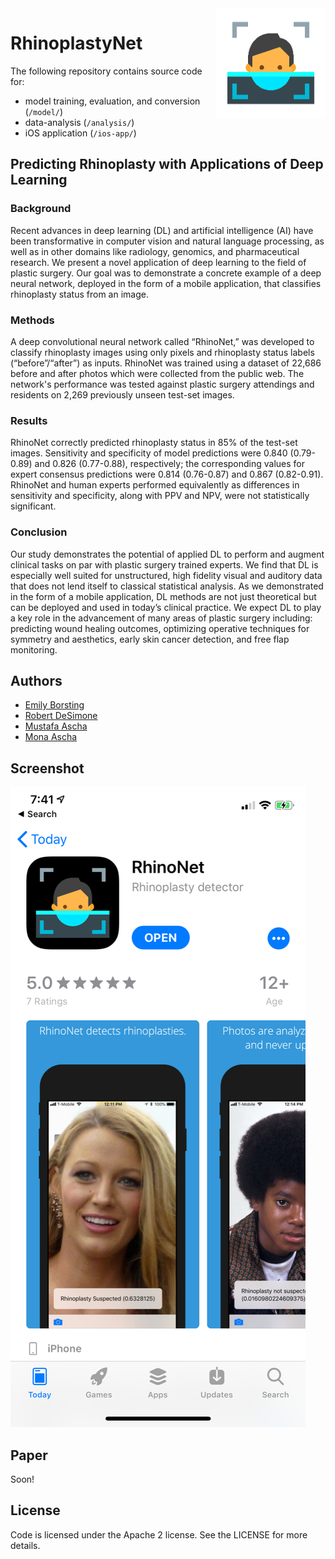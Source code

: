 <img  height="175" src="./img/logo.png" alt="logo" align="right" >

# RhinoplastyNet

The following repository contains source code for:

- model training, evaluation, and conversion (`/model/`)
- data-analysis (`/analysis/`)
- iOS application (`/ios-app/`)

## Predicting Rhinoplasty with Applications of Deep Learning

### Background
Recent advances in deep learning (DL) and artificial intelligence (AI) have been transformative in computer vision and natural language processing, as well as in other domains like radiology, genomics, and pharmaceutical research. We present a novel application of deep learning to the field of plastic surgery. Our goal was to demonstrate a concrete example of a deep neural network, deployed in the form of a mobile application, that classifies rhinoplasty status from an image. 
### Methods
A deep convolutional neural network called “RhinoNet,” was developed to classify rhinoplasty images using only pixels and rhinoplasty status labels (“before”/“after”) as inputs. RhinoNet was trained using a dataset of 22,686 before and after photos which were collected from the public web. The network's performance was tested against plastic surgery attendings and residents on 2,269 previously unseen test-set images.
### Results 
RhinoNet correctly predicted rhinoplasty status in 85% of the test-set images. Sensitivity and specificity of model predictions were 0.840 (0.79-0.89) and 0.826 (0.77-0.88), respectively; the corresponding values for expert consensus predictions were 0.814 (0.76-0.87) and 0.867 (0.82-0.91). RhinoNet and human experts performed equivalently as differences in sensitivity and specificity, along with PPV and NPV, were not statistically significant. 
### Conclusion
Our study demonstrates the potential of applied DL to perform and augment clinical tasks on par with plastic surgery trained experts. We find that DL is especially well suited for unstructured, high fidelity visual and auditory data that does not lend itself to classical statistical analysis. As we demonstrated in the form of a mobile application, DL methods are not just theoretical but can be deployed and used in today’s clinical practice. We expect DL to play a key role in the advancement of many areas of plastic surgery including: predicting wound healing outcomes, optimizing operative techniques for symmetry and aesthetics, early skin cancer detection, and free flap monitoring. 

## Authors

- [Emily Borsting](https://github.com/emilyborsting)
- [Robert DeSimone](https://github.com/desimone)
- [Mustafa Ascha](https://github.com/mustafaascha)
- [Mona Ascha](https://github.com/mxa256)

## Screenshot

![ios app](img/2.png)

## Paper

Soon!

## License

Code is licensed under the Apache 2 license. See the LICENSE for more details.